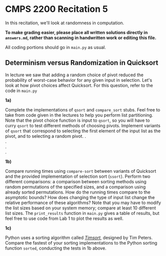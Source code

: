 # CMPS 2200 Recitation 5

In this recitation, we'll look at randomness in computation.

**To make grading easier, please place all written solutions directly in `answers.md`, rather than scanning in handwritten work or editing this file.**

All coding portions should go in `main.py` as usual.


## Determinism versus Randomization in Quicksort

In lecture we saw that adding a random choice of pivot reduced the
probability of worst-case behavior for any given input in
selection. Let's look at how pivot choices affect Quicksort. For this
question, refer to the code in `main.py` 

**1a)**

Complete the implementations of `qsort` and `compare_sort` stubs. Feel
free to take from code given in the lectures to  help you perform list
partitioning. Note that the pivot choice function is input to `qsort`,
so you will have to curry `qsort` to test different methods of
choosing pivots. Implement variants of `qsort` that correspond to
selecting the first element of the input list as the pivot, and to
selecting a random pivot.
.  
.  
.  
.  


**1b)**

Compare running times using `compare-sort` between variants of
Quicksort and the
provided implementation of selection sort (`ssort`). Perform two
different comparisons: a comparison between sorting methods using
random permutations of the specified sizes, and a comparison using
already sorted permutations. How do the running times compare to the
asymptotic bounds? How does changing the type of input list change the
relative performance of these algorithms? Note that you may have to
modify the list sizes based on your system memory; compare at least 10
different list sizes. The `print_results` function in `main.py` gives
a table of results, but feel free to use code from Lab 1 to plot
the results as well. 



**1c)**

Python uses a sorting algorithm called [*Timsort*](https://en.wikipedia.org/wiki/Timsort), designed by Tim Peters. Compare the fastest of your sorting implementations to the Python
sorting function `sorted`, conducting the tests in 1b above. 



